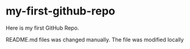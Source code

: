 # my-first-github-repo
Here is my first GitHub Repo. 

README.md files was changed manually. The file was modified locally

